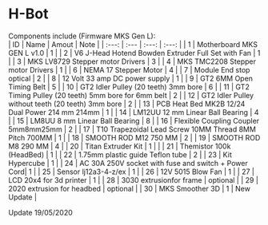 # H-Bot
Components include (Firmware MKS Gen L):           
| ID | Name | Amout | Note |
| :---: | :--- | :---: | :---: |
| 1 | Motherboard MKS GEN L v1.0 | 1 |
| 2 | V6 J-Head Hotend Bowden Extruder Full Set with Fan  | 1 |
| 3 | MKS LV8729 Stepper motor Drivers | 3 |
| 4 | MKS TMC2208 Stepper motor Drivers | 1 |
| 6 | NEMA 17 Stepper Motor | 4 |
| 7 | Module End stop optical | 2 |
| 8 | 12 Volt 33 amp DC power supply | 1 |
| 9 | GT2 6MM Open Timing Belt | 5 |
| 10 | GT2 Idler Pulley (20 teeth) 3mm bore | 6 |
| 11 | GT2 Timing Pulley (20 teeth) 5mm bore for 6mm belt | 2 |
| 12 | GT2 Idler Pulley without teeth (20 teeth) 3mm bore | 2 | 
| 13 | PCB Heat Bed MK2B 12/24 Dual Power 214 mm 214mm | 1 |
| 14 | LM12UU 12 mm Linear Ball Bearing | 4 |
| 15 | LM8UU 8 mm Linear Ball Bearing | 8 |
| 16 | Flexible Coupling Coupler 5mm8mm25mm | 2 |
| 17 | T10 Trapezoidal Lead Screw 10MM Thread 8MM Pitch 700MM | 1 |
| 18 | SMOOTH ROD M12 750 MM | 2 |
| 19 | SMOOTH ROD M8 290 MM | 4 |
| 20 | Titan Extruder Kit | 1 | |
| 21 | Themistor 100k (HeadBed) | 1 |
| 22 | 1.75mm plastic guide Teflon tube | 2 |
| 23 | Kit Hypercube | 1 |
| 24 | AC 30A 250V socket with fuse and switch + Power Cord| 1 |
| 25 | Sensor lj12a3-4-z/ex | 1 |
| 26 | 12V 5015 Blow Fan | 1 |
| 27 | LCD 20x4 for 3d printer | 1 |
| 28 | 3030 extrusionfor frame | optional |
| 29 | 2020 extrusion for headbed | optional |
| 30 | MKS Smoother 3D | 1 | New Update |

Update 19/05/2020
